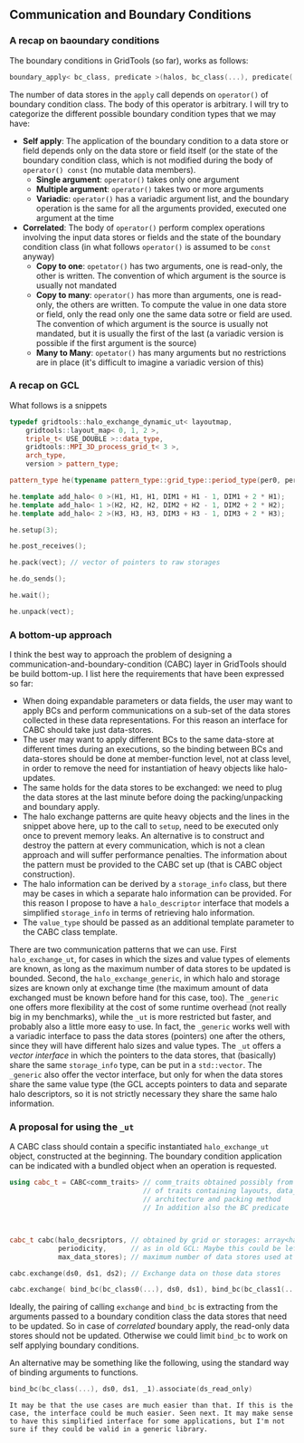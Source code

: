 ## Communication and Boundary Conditions

### A recap on baoundary conditions

The boundary conditions in GridTools (so far), works as follows:

```cpp
boundary_apply< bc_class, predicate >(halos, bc_class(...), predicate(...)).apply(data_stores...);
```

The number of data stores in the `apply` call depends on `operator()` of boundary condition class. The body of this operator is arbitrary. I will try to categorize the different possible boundary condition types that we may have:

* **Self apply**: The application of the boundary condition to a data store or field depends only on the data store or field itself (or the state of the boundary condition class, which is not modified during the body of `operator() const` (no mutable data members).
    * **Single argument**: `operator()` takes only one argument
    * **Multiple argument**: `operator()` takes two or more arguments
    * **Variadic**: `operator()` has a variadic argument list, and the boundary operation is the same for all the arguments provided, executed one argument at the time
* **Correlated**: The body of `operator()` perform complex operations involving the input data stores or fields and the state of the boundary condition class (in what follows `operator()` is assumed to be `const` anyway)
    * **Copy to one**: `opetator()` has two arguments, one is read-only, the other is written. The convention of which argument is the source is usually not mandated
    * **Copy to many**: `operator()` has more than arguments, one is read-only, the others are written. To compute the value in one data store or field, only the read only one the same data sotre or field are used. The convention of which argument is the source is usually not mandated, but it is usually the first of the last (a variadic version is possible if the first argument is the source)
    * **Many to Many**: `opetator()` has many arguments but no restrictions are in place (it's difficult to imagine a variadic version of this)

### A recap on GCL

What follows is a snippets

```cpp
typedef gridtools::halo_exchange_dynamic_ut< layoutmap,
    gridtools::layout_map< 0, 1, 2 >,
    triple_t< USE_DOUBLE >::data_type,
    gridtools::MPI_3D_process_grid_t< 3 >,
    arch_type,
    version > pattern_type;

pattern_type he(typename pattern_type::grid_type::period_type(per0, per1, per2), CartComm);

he.template add_halo< 0 >(H1, H1, H1, DIM1 + H1 - 1, DIM1 + 2 * H1);
he.template add_halo< 1 >(H2, H2, H2, DIM2 + H2 - 1, DIM2 + 2 * H2);
he.template add_halo< 2 >(H3, H3, H3, DIM3 + H3 - 1, DIM3 + 2 * H3);

he.setup(3);

he.post_receives();

he.pack(vect); // vector of pointers to raw storages

he.do_sends();

he.wait();

he.unpack(vect);
```

### A bottom-up approach

I think the best way to approach the problem of designing a communication-and-boundary-condition (CABC) layer in GridTools should be build bottom-up. I list here the requirements that have been expressed so far:

* When doing expandable parameters or data fields, the user may want to apply BCs and perform communications on a sub-set of the data stores collected in these data representations. For this reason an interface for CABC should take just data-stores.
* The user may want to apply different BCs to the same data-store at different times during an executions, so the binding between BCs and data-stores should be done at member-function level, not at class level, in order to remove the need for instantiation of heavy objects like halo-updates.
* The same holds for the data stores to be exchanged: we need to plug the data stores at the last minute before doing the packing/unpacking and boundary apply.
* The halo exchange patterns are quite heavy objects and the lines in the snippet above here, up to the call to `setup`, need to be executed only once to prevent memory leaks. An alternative is to construct and destroy the pattern at every communication, which is not a clean approach and will suffer performance penalties. The information about the pattern must be provided to the CABC set up (that is CABC object construction).
* The halo information can be derived by a `storage_info` class, but there may be cases in which a separate halo information can be provided. For this reason I propose to have a `halo_descriptor` interface that models a simplified `storage_info` in terms of retrieving halo information.
* The `value_type` should be passed as an additional template parameter to the CABC class template.


There are two communication patterns that we can use. First `halo_exchange_ut`, for cases in which the sizes and value types of elements are known, as long as the maximum number of data stores to be updated is bounded. Second, the `halo_exchange_generic`, in which halo and storage sizes are known only at exchange time (the maximum amount of data exchanged must be known before hand for this case, too). The `_generic` one offers more flexibility at the cost of some runtime overhead (not really big in my benchmarks), while the `_ut` is more restricted but faster, and probably also a little more easy to use. In fact, the `_generic` works well with a variadic interface to pass the data stores (pointers) one after the others, since they will have different halo sizes and value types. The `_ut` offers a _vector interface_ in which the pointers to the data stores, that (basically) share the same `storage_info` type, can be put in a `std::vector`. The `_generic` also offer the vector interface, but only for when the data stores share the same value type (the GCL accepts pointers to data and separate halo descriptors, so it is not strictly necessary they share the same halo information.

### A proposal for using the `_ut`

A CABC class should contain a specific instantiated `halo_exchange_ut` object, constructed at the beginning. The boundary condition application can be indicated with a bundled object when an operation is requested.

```c++
using cabc_t = CABC<comm_traits> // comm_traits obtained possibly from a prepackaged sets
                                 // of traits containing layouts, data_types, processor grids,
                                 // architecture and packing method
                                 // In addition also the BC predicate



cabc_t cabc(halo_decsriptors, // obtained by grid or storages: array<halo_decsriptor, 3>
            periodicity,      // as in old GCL: Maybe this could be left as last argument ad defaulted
            max_data_stores); // maximum number of data stores used at the same time in this pattern

cabc.exchange(ds0, ds1, ds2); // Exchange data on those data stores

cabc.exchange( bind_bc(bc_class0(...), ds0, ds1), bind_bc(bc_class1(...), ds2) );
```

Ideally, the pairing of calling `exchange` and `bind_bc` is extracting from the arguments passed to a boundary condition class the data stores that need to be updated. So in case of _correlated_ boundary apply, the read-only data stores should not be updated. Otherwise we could limit `bind_bc` to work on self applying boundary conditions.

An alternative may be something like the following, using the standard way of binding arguments to functions.

```c++
bind_bc(bc_class(...), ds0, ds1, _1).associate(ds_read_only)
```

```note
It may be that the use cases are much easier than that. If this is the case, the interface could be much easier. Seen next. It may make sense to have this simplified interface for some applications, but I'm not sure if they could be valid in a generic library.
```
